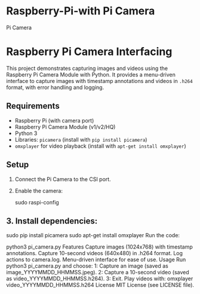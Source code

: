 # Raspberry-Pi-with Pi Camera
Pi Camera


# Raspberry Pi Camera Interfacing

This project demonstrates capturing images and videos using the Raspberry Pi Camera Module with Python. It provides a menu-driven interface to capture images with timestamp annotations and videos in `.h264` format, with error handling and logging.

## Requirements
- Raspberry Pi (with camera port)
- Raspberry Pi Camera Module (v1/v2/HQ)
- Python 3
- Libraries: `picamera` (install with `pip install picamera`)
- `omxplayer` for video playback (install with `apt-get install omxplayer`)

## Setup
1. Connect the Pi Camera to the CSI port.
2. Enable the camera:
   
   sudo raspi-config

 ## 3. Install dependencies:
sudo pip install picamera
sudo apt-get install omxplayer
Run the code:

python3 pi_camera.py
Features
Capture images (1024x768) with timestamp annotations.
Capture 10-second videos (640x480) in .h264 format.
Log actions to camera.log.
Menu-driven interface for ease of use.
Usage
Run python3 pi_camera.py and choose:
1: Capture an image (saved as image_YYYYMMDD_HHMMSS.jpeg).
2: Capture a 10-second video (saved as video_YYYYMMDD_HHMMSS.h264).
3: Exit.
Play videos with:
omxplayer video_YYYYMMDD_HHMMSS.h264
License
MIT License (see LICENSE file).
